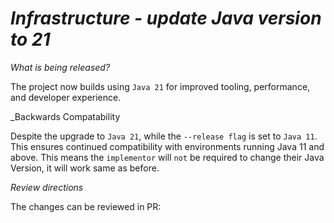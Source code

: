 # _Infrastructure - update Java version to 21_

_What is being released?_

The project now builds using `Java 21` for improved tooling, performance, and developer experience.

_Backwards Compatability

Despite the upgrade to `Java 21`, while the `--release flag` is set to `Java 11`. This ensures continued compatibility with environments running Java 11 and above. This means the `implementor` will `not` be required to change their Java Version, it will work same as before.

_Review directions_

The changes can be reviewed in PR: 
